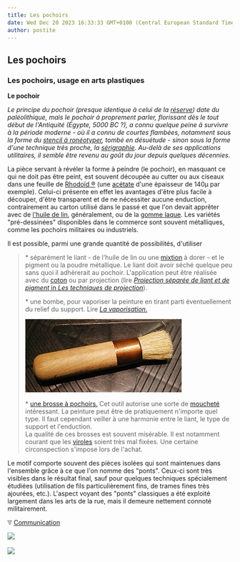 ```yaml
---
title: Les pochoirs
date: Wed Dec 20 2023 16:33:33 GMT+0100 (Central European Standard Time)
author: postite
---
```


## Les pochoirs
### Les pochoirs, usage en arts plastiques
 **Le pochoir**  

_Le principe du pochoir (presque identique à celui de la [réserve](reserves.html)) date du paléolithique, mais le pochoir à proprement parler, florissant dès le tout début de l'Antiquité (Égypte, 5000 BC ?), a connu quelque peine à survivre à la période moderne - où il a connu de courtes flambées, notamment sous la forme du [stencil à ronéotyper](stencil.html), tombé en désuétude - sinon sous la forme d'une technique très proche, la [sérigraphie](serigraphie.html). Au-delà de ses applications utilitaires, il semble être revenu au goût du jour depuis quelques décennies._

La pièce servant à révéler la forme à peindre (le pochoir), en masquant ce qui ne doit pas être peint, est souvent découpée au cutter ou aux ciseaux dans une feuille de [Rhodoïd ®](rhodoid.html) (une [acétate](acetate.html) d'une épaisseur de 140µ par exemple). Celui-ci présente en effet les avantages d'être plus facile à découper, d'être transparent et de ne nécessiter aucune enduction, contrairement au carton utilisé dans le passé et que l'on devait apprêter avec de [l'huile de lin](huiledelin.html), généralement, ou de la [gomme laque](gommelaque.html). Les variétés "pré-dessinées" disponibles dans le commerce sont souvent métalliques, comme les pochoirs militaires ou industriels.

Il est possible, parmi une grande quantité de possibilités, d'utiliser

> \* séparément le liant - de l'huile de lin ou une [mixtion](mixtion.html) à dorer - et le pigment ou la poudre métallique. Le liant doit avoir séché quelque peu sans quoi il adhèrerait au pochoir. L'application peut être réalisée avec du [coton](coton.html) ou par projection (lire [_Projection séparée de liant et de pigment_ in _Les techniques de projection_](projection.html#projectiondepigment)).
> 
> \* une bombe, pour vaporiser la peinture en tirant parti éventuellement du relief du support. Lire _[La vaporisation.](vaporisation.html)_
> 
> ![](images/brossepochoir.jpg)
> 
> \* [une brosse à pochoirs.](pincformes.html#lesbrossesapochoirs) Cet outil autorise une sorte de [moucheté](mouchete.html) intéressant. La peinture peut être de pratiquement n'importe quel type. Il faut cependant veiller à une harmonie entre le liant, le type de support et l'enduction.  
> La qualité de ces brosses est souvent misérable. Il est notamment courant que les [viroles](virole.html) soient très mal fixées. Une certaine circonspection s'impose lors de l'achat.

Le motif comporte souvent des pièces isolées qui sont maintenues dans l'ensemble grâce à ce que l'on nomme des "ponts". Ceux-ci sont très visibles dans le résultat final, sauf pour quelques techniques spécialement étudiées (utilisation de fils particulièrement fins, de trames fines très ajourées, etc.). L'aspect voyant des "ponts" classiques a été exploité largement dans les arts de la rue, mais il demeure nettement connoté militairement.



![](images/flechebas.gif) [Communication](http://www.artrealite.com/annonceurs.htm) 

[![](https://cbonvin.fr/sites/regie.artrealite.com/visuels/campagne1.png)](index-2.html#20131014)

![](https://cbonvin.fr/sites/regie.artrealite.com/visuels/campagne2.png)